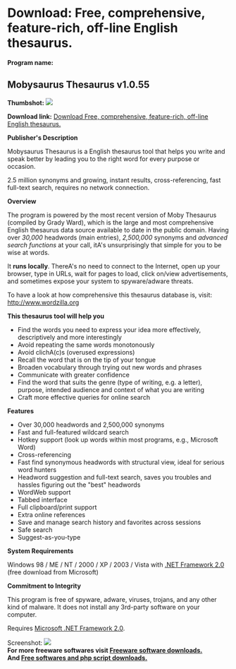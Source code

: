 # Download: Free, comprehensive, feature-rich, off-line English thesaurus.

**Program name:**

## Mobysaurus Thesaurus v1.0.55

  
**Thumbshot:** ![](http://www.freewarefiles.com/screenshot/mobythesaurus_md.gif)   
  
**Download link:** [Download Free, comprehensive, feature-rich, off-line English thesaurus.](http://freesoftwares.boysofts.com/Mobysaurus-Thesaurus-V_program_22317.html)  
  


**Publisher's Description**  
  


Mobysaurus Thesaurus is a English thesaurus tool that helps you write and speak better by leading you to the right word for every purpose or occasion.

2.5 million synonyms and growing, instant results, cross-referencing, fast full-text search, requires no network connection.

**Overview**

The program is powered by the most recent version of Moby Thesaurus (compiled by Grady Ward), which is the large and most comprehensive English thesaurus data source available to date in the public domain. Having over _30,000_ headwords (main entries), _2,500,000_ synonyms and _advanced search functions_ at your call, itA's unsurprisingly that simple for you to be wise at words.

It **runs locally**. ThereA's no need to connect to the Internet, open up your browser, type in URLs, wait for pages to load, click on/view advertisements, and sometimes expose your system to spyware/adware threats.

To have a look at how comprehensive this thesaurus database is, visit: <http://www.wordzilla.org>

**This thesaurus tool will help you**

  * Find the words you need to express your idea more effectively, descriptively and more interestingly
  * Avoid repeating the same words monotonously
  * Avoid clichA(c)s (overused expressions)
  * Recall the word that is on the tip of your tongue
  * Broaden vocabulary through trying out new words and phrases
  * Communicate with greater confidence
  * Find the word that suits the genre (type of writing, e.g. a letter), purpose, intended audience and context of what you are writing
  * Craft more effective queries for online search

**Features**

  * Over 30,000 headwords and 2,500,000 synonyms
  * Fast and full-featured wildcard search
  * Hotkey support (look up words within most programs, e.g., Microsoft Word)
  * Cross-referencing
  * Fast find synonymous headwords with structural view, ideal for serious word hunters
  * Headword suggestion and full-text search, saves you troubles and hassles figuring out the "best" headwords
  * WordWeb support
  * Tabbed interface
  * Full clipboard/print support
  * Extra online references
  * Save and manage search history and favorites across sessions
  * Safe search
  * Suggest-as-you-type

**System Requirements**

Windows 98 / ME / NT / 2000 / XP / 2003 / Vista with [ .NET Framework 2.0](http://www.freewarefiles.com/program_10_108_16026.html) (free download from Microsoft)

**Commitment to Integrity**

This program is free of spyware, adware, viruses, trojans, and any other kind of malware. It does not install any 3rd-party software on your computer.

Requires [Microsoft .NET Framework 2.0](http://www.freewarefiles.com/program_10_108_16026.html). 

  
  
Screenshot: ![](http://www.freewarefiles.com/screenshot/mobythesaurus.gif)   
**For more freeware softwares visit [Freeware software downloads.](http://freesoftwares.boysofts.com/)**   
**And [Free softwares and php script downloads.](http://www.boysofts.com/)**
